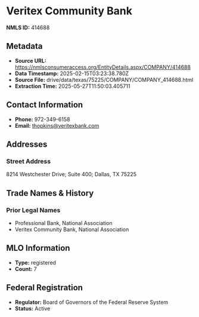 # Veritex Community Bank

**NMLS ID:** 414688

## Metadata
- **Source URL:** https://nmlsconsumeraccess.org/EntityDetails.aspx/COMPANY/414688
- **Data Timestamp:** 2025-02-15T03:23:38.780Z
- **Source File:** drive/data/texas/75225/COMPANY/COMPANY_414688.html
- **Extraction Time:** 2025-05-27T11:50:03.405711

## Contact Information
- **Phone:** 972-349-6158
- **Email:** thopkins@veritexbank.com

## Addresses
### Street Address
8214 Westchester Drive; Suite 400; Dallas, TX 75225

## Trade Names & History
### Prior Legal Names
- Professional Bank, National Association
- Veritex Community Bank, National Association

## MLO Information
- **Type:** registered
- **Count:** 7

## Federal Registration
- **Regulator:** Board of Governors of the Federal Reserve System
- **Status:** Active
